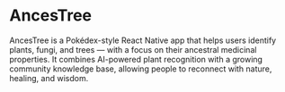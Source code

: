 # AncesTree
AncesTree is a Pokédex-style React Native app that helps users identify plants, fungi, and trees — with a focus on their ancestral medicinal properties. It combines AI-powered plant recognition with a growing community knowledge base, allowing people to reconnect with nature, healing, and wisdom.
